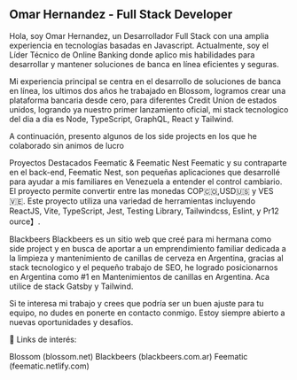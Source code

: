 ## Omar Hernandez - Full Stack Developer

Hola, soy Omar Hernandez, un Desarrollador Full Stack con una amplia experiencia en tecnologías basadas en Javascript. Actualmente, soy el Líder Técnico de Online Banking donde aplico mis habilidades para desarrollar y mantener soluciones de banca en línea eficientes y seguras.

Mi experiencia principal se centra en el desarrollo de soluciones de banca en línea, los ultimos dos años he trabajado en Blossom, logramos crear una plataforma bancaria desde cero, para diferentes Credit Union de estados unidos, logrando ya nuestro primer lanzamiento oficial, mi stack tecnologico del dia a dia es Node, TypeScript, GraphQL, React y Tailwind.

A continuación, presento algunos de los side projects en los que he colaborado sin animos de lucro

Proyectos Destacados
Feematic & Feematic Nest
Feematic y su contraparte en el back-end, Feematic Nest, son pequeñas aplicaciones que desarrollé para ayudar a mis familiares en Venezuela a entender el control cambiario. El proyecto permite convertir entre las monedas COP🇨🇴,USD🇺🇸 y VES🇻🇪. Este proyecto utiliza una variedad de herramientas incluyendo ReactJS, Vite, TypeScript, Jest, Testing Library, Tailwindcss, Eslint, y Pr​1​​2​ource】.

Blackbeers
Blackbeers es un sitio web que creé para mi hermana como side project y en busca de aportar a un emprendimiento familiar dedicada a la limpieza y mantenimiento de canillas de cerveza en Argentina, gracias al stack tecnologico y el pequeño trabajo de SEO, he logrado posicionarnos en Argentina como #1 en Mantenimientos de canillas en Argentina. Aca utilice de stack Gatsby y Tailwind.


Si te interesa mi trabajo y crees que podría ser un buen ajuste para tu equipo, no dudes en ponerte en contacto conmigo. Estoy siempre abierto a nuevas oportunidades y desafíos.

🔗 Links de interés:

Blossom (blossom.net)
Blackbeers (blackbeers.com.ar)
Feematic (feematic.netlify.com)
